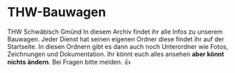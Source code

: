 # THW-Bauwagen
THW Schwäbisch Gmünd 
In diesem Archiv findet ihr alle Infos zu unserem Bauwagen. Jeder Dienst hat seinen eigenen Ordner diese findet ihr auf der Startseite. In diesen Ordnern gibt es dann auch noch Unterordner wie Fotos, Zeichnungen und Dokumentation. Ihr könnt euch alles ansehen **aber könnt nichts ändern**. Bei Fragen bitte melden. :+1: